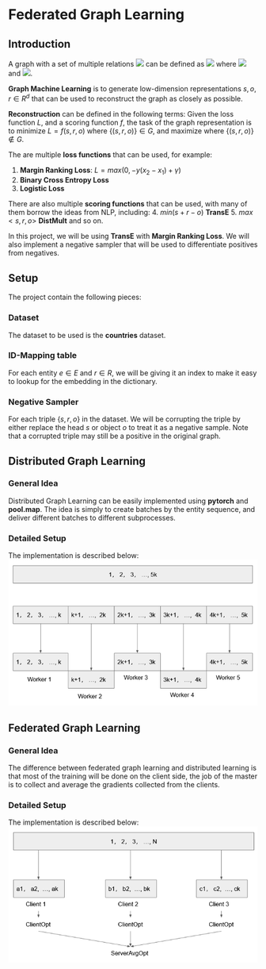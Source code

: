 # Federated Graph Learning
## Introduction
A graph with a set of multiple relations <img src="https://render.githubusercontent.com/render/math?math=R"> can be defined as <img src="https://render.githubusercontent.com/render/math?math=G = (E, R) = \{(s,r,o)\}"> where <img src="https://render.githubusercontent.com/render/math?math=s,o \in E"> and <img src="https://render.githubusercontent.com/render/math?math=r \in R">. 


**Graph Machine Learning** is to generate low-dimension representations $s,o,r \in R^d$ that can be used to reconstruct the graph as closely as possible. 

**Reconstruction** can be defined in the following terms: Given the loss function $L$, and a scoring function $f$, the task of the graph representation is to minimize $L=f(s,r,o)$ where $\{(s,r,o)\} \in G$, and maximize where $\{(s,r,o)\} \notin G$. 

The are multiple **loss functions** that can be used, for example:
1. **Margin Ranking Loss**: $L = max(0, -y (x_2 - x_1 ) + \gamma)$
2. **Binary Cross Entropy Loss**
3. **Logistic Loss**

There are also multiple **scoring functions** that can be used, with many of them borrow the ideas from NLP, including:
4. $min (s + r - o)$ **TransE**
5. $max <s,r,o>$ **DistMult**
and so on.

In this project, we will be using **TransE** with **Margin Ranking Loss**. We will also implement a negative sampler that will be used to differentiate positives from negatives.

## Setup
The project contain the following pieces:
### Dataset
The dataset to be used is the **countries** dataset.
### ID-Mapping table
For each entity $e \in E$ and $r \in R$, we will be giving it an index to make it easy to lookup for the embedding in the dictionary.
### Negative Sampler
For each triple $\{s,r,o\}$ in the dataset. We will be corrupting the triple by either replace the head $s$ or object $o$ to treat it as a negative sample. Note that a corrupted triple may still be a positive in the original graph.

## Distributed Graph Learning
### General Idea
Distributed Graph Learning can be easily implemented using **pytorch** and **pool.map**. The idea is simply to create batches by the entity sequence, and deliver different batches to different subprocesses. 
### Detailed Setup
The implementation is described below:![enter image description here](https://github.com/Otamio/FederatedGraphLearning/blob/main/rsc/1.PNG)
## Federated Graph Learning
### General Idea
The difference between federated graph learning and distributed learning is that most of the training will be done on the client side, the job of the master is to collect and average the gradients collected from the clients.
### Detailed Setup
The implementation is described below:
![enter image description here](https://github.com/Otamio/FederatedGraphLearning/blob/main/rsc/2.PNG)
